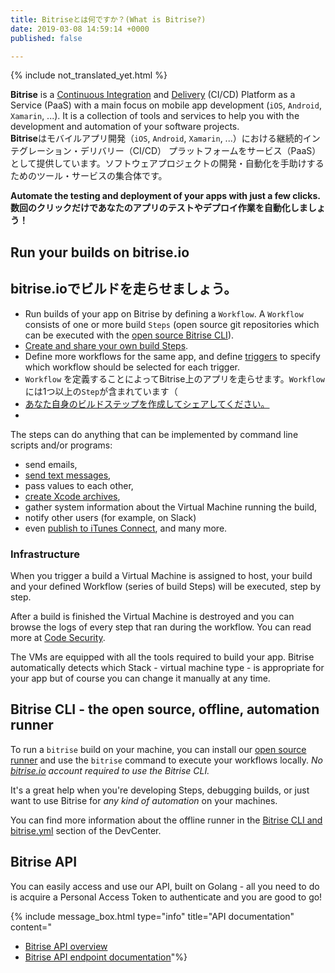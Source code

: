 ```yaml
---
title: Bitriseとは何ですか？(What is Bitrise?)
date: 2019-03-08 14:59:14 +0000
published: false

---
```

{% include not_translated_yet.html %}

**Bitrise** is a [Continuous Integration](https://en.wikipedia.org/wiki/Continuous_integration) and [Delivery](https://en.wikipedia.org/wiki/Continuous_delivery) (CI/CD) Platform as a Service (PaaS) with a main focus on mobile app development (`iOS`, `Android`, `Xamarin`, ...). It is a collection of tools and services to help you with the development and automation of your software projects.  
**Bitrise**はモバイルアプリ開発（`iOS`, `Android`, `Xamarin`, ...）における継続的インテグレーション・デリバリー（CI/CD） プラットフォームをサービス（PaaS）として提供しています。ソフトウェアプロジェクトの開発・自動化を手助けするためのツール・サービスの集合体です。

**Automate the testing and deployment of your apps with just a few clicks.  
数回のクリックだけであなたのアプリのテストやデプロイ作業を自動化しましょう！**

## Run your builds on bitrise.io

## bitrise.io**でビルドを走らせましょう。**

* Run builds of your app on Bitrise by defining a `Workflow`. A `Workflow` consists of one or more build `Steps` (open source git repositories which can be executed with the [open source Bitrise CLI](https://www.bitrise.io/cli)).
* [Create and share your own build Steps](https://github.com/bitrise-steplib/step-template).
* Define more workflows for the same app, and define [triggers](/webhooks/trigger-map) to specify which workflow should be selected for each trigger.
* `Workflow` を定義することによってBitrise上のアプリを走らせます。`Workflow`には1つ以上の`Step`が含まれています（
* [あなた自身のビルドステップを作成してシェアしてください。](https://github.com/bitrise-steplib/step-template)
* 

The steps can do anything that can be implemented by command line scripts and/or programs:

* send emails,
* [send text messages](https://github.com/bitrise-io/steps-sms-text-message),
* pass values to each other,
* [create Xcode archives](https://github.com/bitrise-io/steps-xcode-archive),
* gather system information about the Virtual Machine running the build,
* notify other users (for example, on Slack)
* even [publish to iTunes Connect](https://github.com/bitrise-io/steps-deploy-to-itunesconnect-deliver), and many more.

### Infrastructure

When you trigger a build a Virtual Machine is assigned to host, your build and your defined Workflow (series of build Steps) will be executed, step by step.

After a build is finished the Virtual Machine is destroyed and you can browse the logs of every step that ran during the workflow. You can read more at [Code Security](/getting-started/code-security).

The VMs are equipped with all the tools required to build your app. Bitrise automatically detects which Stack - virtual machine type - is appropriate for your app but of course you can change it manually at any time.

## Bitrise CLI - the open source, offline, automation runner

To run a `bitrise` build on your machine, you can install our [open source runner](https://www.bitrise.io/cli) and use the `bitrise` command to execute your workflows locally. _No_ [_bitrise.io_](https://www.bitrise.io) _account required to use the Bitrise CLI._

It's a great help when you're developing Steps, debugging builds, or just want to use Bitrise for _any kind of automation_ on your machines.

You can find more information about the offline runner in the [Bitrise CLI and bitrise.yml](/bitrise-cli/index/) section of the DevCenter.

## Bitrise API

You can easily access and use our API, built on Golang - all you need to do is acquire a Personal Access Token to authenticate and you are good to go!

{% include message_box.html type="info" title="API documentation" content="

* [Bitrise API overview](/api/v0.1/)
* [Bitrise API endpoint documentation](https://api-docs.bitrise.io)"%}